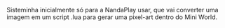 Sisteminha inicialmente só para a NandaPlay usar, que vai converter uma imagem em um script .lua para gerar uma pixel-art dentro do Mini World.